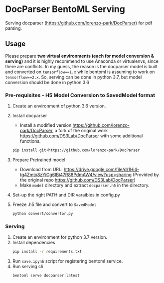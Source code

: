 # DocParser BentoML Serving
Serving docparser (https://github.com/lorenzo-park/DocParser) for pdf parsing.

## Usage
Please prepare **two virtual environments (each for model conversion & serving)** and it is highly recommend to use Anaconda or virtualenvs, since there are conflicts. In my guess, the reason is the docparser model is built and converted on `tensorflow==1.x` while bentoml is assuming to work on `tensorflow==2.x`. So, serving can be done in python 3.7, but model conversion should be done in python 3.6

### Pre-requisites - H5 Model Conversion to SavedModel format
1. Create an environment of python 3.6 version.
2. Install docparser
    - Install a modified version https://github.com/lorenzo-park/DocParser, a fork of the original work https://github.com/DS3Lab/DocParser with some additional functions.
    ```bash
    pip install git+https://github.com/lorenzo-park/DocParser
    ```
3. Prepare Pretrained model
    - Download from URL: https://drive.google.com/file/d/1Hi4-tg4Zmtx8zYiCg6IBi47R88PdmAW4/view?usp=sharing (Provided by the original repo https://github.com/DS3Lab/DocParser)
    - Make `model` directory and extract `docparser.h5` in the directory.

4. Set-up the right PATH and DIR varaibles in config.py
5. Freeze .h5 file and convert to `SavedModel`
    ```bash
    python convert/convertor.py
    ```

### Serving
1. Create an environment for python 3.7 version.
2. Install dependencies
    ```bash
    pip install -r requirements.txt
    ```
3. Run `save.ipynb` script for registering bentoml service.
4. Run serving cli
    ```bash
    bentoml serve docparser:latest
    ```

